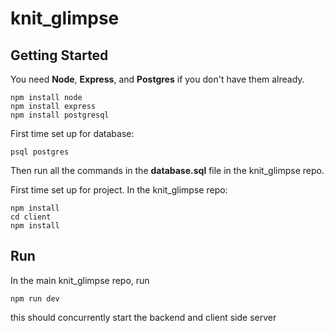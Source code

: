 # knit_glimpse
 
## Getting Started

You need **Node**, **Express**, and **Postgres** if you don't have them already.
```
npm install node
npm install express
npm install postgresql
```

First time set up for database:
```
psql postgres
```
Then run all the commands in the **database.sql** file in the knit_glimpse repo.

First time set up for project. In the knit_glimpse repo:
```
npm install 
cd client
npm install
```

## Run
In the main knit_glimpse repo, run
```
npm run dev
```
this should concurrently start the backend and client side server
